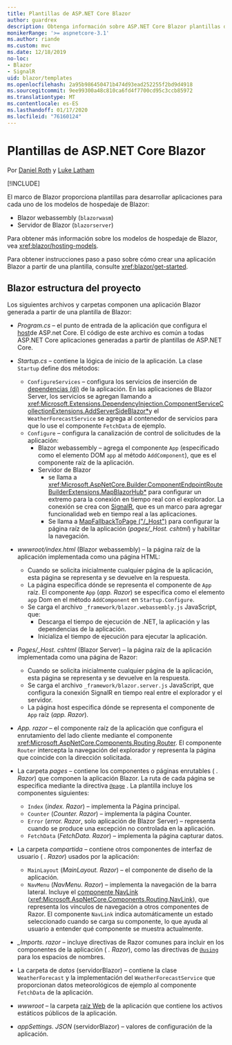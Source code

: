```yaml
---
title: Plantillas de ASP.NET Core Blazor
author: guardrex
description: Obtenga información sobre ASP.NET Core Blazor plantillas de aplicación y Blazor estructura del proyecto.
monikerRange: '>= aspnetcore-3.1'
ms.author: riande
ms.custom: mvc
ms.date: 12/18/2019
no-loc:
- Blazor
- SignalR
uid: blazor/templates
ms.openlocfilehash: 2a95b986450471b474d93ead252255f2bd9d4918
ms.sourcegitcommit: 9ee99300a48c810ca6fd4f7700cd95c3ccb85972
ms.translationtype: MT
ms.contentlocale: es-ES
ms.lasthandoff: 01/17/2020
ms.locfileid: "76160124"
---
```

# <a name="aspnet-core-opno-locblazor-templates"></a>Plantillas de ASP.NET Core Blazor

Por [Daniel Roth](https://github.com/danroth27) y [Luke Latham](https://github.com/guardrex)

[!INCLUDE[](~/includes/blazorwasm-preview-notice.md)]

El marco de Blazor proporciona plantillas para desarrollar aplicaciones para cada uno de los modelos de hospedaje de Blazor:

* Blazor webassembly (`blazorwasm`)
* Servidor de Blazor (`blazorserver`)

Para obtener más información sobre los modelos de hospedaje de Blazor, vea <xref:blazor/hosting-models>.

Para obtener instrucciones paso a paso sobre cómo crear una aplicación Blazor a partir de una plantilla, consulte <xref:blazor/get-started>.

## <a name="opno-locblazor-project-structure"></a>Blazor estructura del proyecto

Los siguientes archivos y carpetas componen una aplicación Blazor generada a partir de una plantilla de Blazor:

* *Program.cs* &ndash; el punto de entrada de la aplicación que configura el [host](xref:fundamentals/host/generic-host)de ASP.net Core. El código de este archivo es común a todas ASP.NET Core aplicaciones generadas a partir de plantillas de ASP.NET Core.

* *Startup.cs* &ndash; contiene la lógica de inicio de la aplicación. La clase `Startup` define dos métodos:

  * `ConfigureServices` &ndash; configura los servicios de inserción de [dependencias (di)](xref:fundamentals/dependency-injection) de la aplicación. En las aplicaciones de Blazor Server, los servicios se agregan llamando a <xref:Microsoft.Extensions.DependencyInjection.ComponentServiceCollectionExtensions.AddServerSideBlazor*>y el `WeatherForecastService` se agrega al contenedor de servicios para que lo use el componente `FetchData` de ejemplo.
  * `Configure` &ndash; configura la canalización de control de solicitudes de la aplicación:
    * Blazor webassembly &ndash; agrega el componente `App` (especificado como el elemento DOM `app` al método `AddComponent`), que es el componente raíz de la aplicación.
    * Servidor de Blazor
      * se llama a <xref:Microsoft.AspNetCore.Builder.ComponentEndpointRouteBuilderExtensions.MapBlazorHub*> para configurar un extremo para la conexión en tiempo real con el explorador. La conexión se crea con [SignalR](xref:signalr/introduction), que es un marco para agregar funcionalidad web en tiempo real a las aplicaciones.
      * Se llama a [MapFallbackToPage ("/_Host")](xref:Microsoft.AspNetCore.Builder.RazorPagesEndpointRouteBuilderExtensions.MapFallbackToPage*) para configurar la página raíz de la aplicación (*pages/_Host. cshtml*) y habilitar la navegación.

* *wwwroot/index.html* (Blazor webassembly) &ndash; la página raíz de la aplicación implementada como una página HTML:
  * Cuando se solicita inicialmente cualquier página de la aplicación, esta página se representa y se devuelve en la respuesta.
  * La página especifica dónde se representa el componente de `App` raíz. El componente `App` (*app. Razor*) se especifica como el elemento `app` Dom en el método `AddComponent` en `Startup.Configure`.
  * Se carga el archivo `_framework/blazor.webassembly.js` JavaScript, que:
    * Descarga el tiempo de ejecución de .NET, la aplicación y las dependencias de la aplicación.
    * Inicializa el tiempo de ejecución para ejecutar la aplicación.

* *Pages/_Host. cshtml* (Blazor Server) &ndash; la página raíz de la aplicación implementada como una página de Razor:
  * Cuando se solicita inicialmente cualquier página de la aplicación, esta página se representa y se devuelve en la respuesta.
  * Se carga el archivo `_framework/blazor.server.js` JavaScript, que configura la conexión SignalR en tiempo real entre el explorador y el servidor.
  * La página host especifica dónde se representa el componente de `App` raíz (*app. Razor*).

* *App. razor* &ndash; el componente raíz de la aplicación que configura el enrutamiento del lado cliente mediante el componente <xref:Microsoft.AspNetCore.Components.Routing.Router>. El componente `Router` intercepta la navegación del explorador y representa la página que coincide con la dirección solicitada.

* La carpeta *pages* &ndash; contiene los componentes o páginas enrutables ( *. Razor*) que componen la aplicación Blazor. La ruta de cada página se especifica mediante la directiva [`@page`](xref:mvc/views/razor#page) . La plantilla incluye los componentes siguientes:
  * `Index` (*index. Razor*) &ndash; implementa la Página principal.
  * `Counter` (*Counter. Razor*) &ndash; implementa la página Counter.
  * `Error` (*error. Razor*, solo aplicación de Blazor Server) &ndash; representa cuando se produce una excepción no controlada en la aplicación.
  * `FetchData` (*FetchData. Razor*) &ndash; implementa la página capturar datos.

* La carpeta *compartida* &ndash; contiene otros componentes de interfaz de usuario ( *. Razor*) usados por la aplicación:
  * `MainLayout` (*MainLayout. Razor*) &ndash; el componente de diseño de la aplicación.
  * `NavMenu` (*NavMenu. Razor*) &ndash; implementa la navegación de la barra lateral. Incluye el [componente NavLink](xref:blazor/routing#navlink-component) (<xref:Microsoft.AspNetCore.Components.Routing.NavLink>), que representa los vínculos de navegación a otros componentes de Razor. El componente `NavLink` indica automáticamente un estado seleccionado cuando se carga su componente, lo que ayuda al usuario a entender qué componente se muestra actualmente.

* *_Imports. razor* &ndash; incluye directivas de Razor comunes para incluir en los componentes de la aplicación ( *. Razor*), como las directivas de [`@using`](xref:mvc/views/razor#using) para los espacios de nombres.

* La carpeta de *datos* (servidorBlazor) &ndash; contiene la clase `WeatherForecast` y la implementación del `WeatherForecastService` que proporcionan datos meteorológicos de ejemplo al componente `FetchData` de la aplicación.

* *wwwroot* &ndash; la carpeta [raíz Web](xref:fundamentals/index#web-root) de la aplicación que contiene los activos estáticos públicos de la aplicación.

* *appSettings. JSON* (servidorBlazor) &ndash; valores de configuración de la aplicación.
